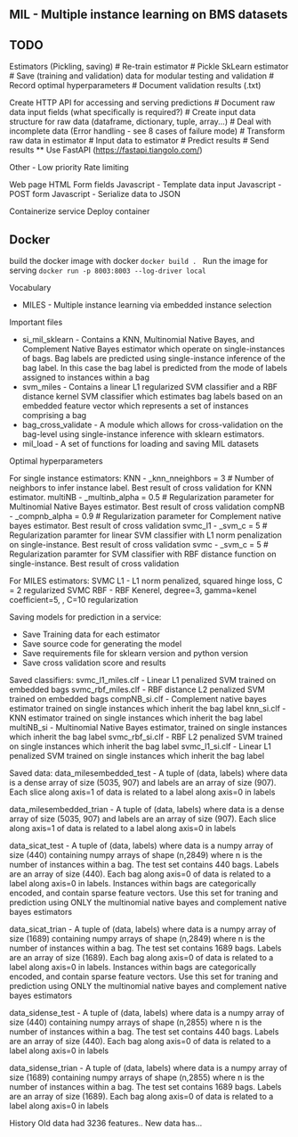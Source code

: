 ## MIL - Multiple instance learning on BMS datasets

## TODO
Estimators (Pickling, saving)
    # Re-train estimator
    # Pickle SkLearn estimator
    # Save (training and validation) data for modular testing and validation
    # Record optimal hyperparameters
    # Document validation results (.txt)

Create HTTP API for accessing and serving predictions
    # Document raw data input fields (what specifically is required?)
    # Create input data structure for raw data (dataframe, dictionary, tuple, array...)
    # Deal with incomplete data (Error handling - see 8 cases of failure mode)
    # Transform raw data in estimator
    # Input data to estimator
    # Predict results
    # Send results
    ** Use FastAPI (https://fastapi.tiangolo.com/)

Other - Low priority
    Rate limiting

Web page
    HTML Form fields
    Javascript - Template data input
    Javascript - POST form
    Javascript - Serialize data to JSON
    
Containerize service
Deploy container

## Docker
build the docker image with docker `docker build . `
Run the image for serving `docker run -p 8003:8003 --log-driver local`

Vocabulary
* MILES - Multiple instance learning via embedded instance selection

Important files
* si_mil_sklearn - Contains a KNN, Multinomial Native Bayes, and Complement Native Bayes estimator which operate on single-instances of bags. Bag labels are predicted using single-instance inference of the bag label. In this case the bag label is predicted from the mode of labels assigned to instances within a bag
* svm_miles - Contains a linear L1 regularized SVM classifier and a RBF distance kernel SVM classifier which estimates bag labels based on an embedded feature vector which represents a set of instances comprising a bag
* bag_cross_validate - A module which allows for cross-validation on the bag-level using single-instance inference with sklearn estimators.
* mil_load - A set of functions for loading and saving MIL datasets


Optimal hyperparameters

For single instance estimators:
KNN - _knn_nneighbors = 3 # Number of neighbors to infer instance label. Best result of cross validation for KNN estimator.
multiNB - _multinb_alpha = 0.5 # Regularization parameter for Multinomial Native Bayes estimator. Best result of cross validation
compNB - _compnb_alpha = 0.9 # Regularization parameter for Complement native bayes estimator. Best result of cross validation
svmc_l1 - _svm_c = 5 # Regularization paramter for linear SVM classifier with L1 norm penalization on single-instance. Best result of cross validation
svmc - _svm_c = 5 # Regularization paramter for SVM classifier with RBF distance function on single-instance. Best result of cross validation

For MILES estimators:
SVMC L1 - L1 norm penalized, squared hinge loss,  C = 2 regularized
SVMC RBF - RBF Kenerel, degree=3, gamma=kenel coefficient=5, , C=10 regularization

Saving models for prediction in a service:
* Save Training data for each estimator
* Save source code for generating the model
* Save requirements file for sklearn version and python version
* Save cross validation score and results

Saved classifiers:
svmc_l1_miles.clf - Linear L1 penalized SVM trained on embedded bags
svmc_rbf_miles.clf - RBF distance L2 penalized SVM trained on embedded bags
compNB_si.clf - Complement native bayes estimator trained on single instances which inherit the bag label
knn_si.clf - KNN estimator trained on single instances which inherit the bag label
multiNB_si - Multinomial Native Bayes estimator, trained on single instances which inherit the bag label
svmc_rbf_si.clf - RBF L2 penalized SVM trained on single instances which inherit the bag label
svmc_l1_si.clf - Linear L1 penalized SVM trained on single instances which inherit the bag label

Saved data:
data_milesembedded_test - A tuple of (data, labels) where data is a dense array of size (5035, 907) and labels are an array of size (907). Each slice along axis=1 of data is related to a label along axis=0 in labels

data_milesembedded_trian - A tuple of (data, labels) where data is a dense array of size (5035, 907) and labels are an array of size (907). Each slice along axis=1 of data is related to a label along axis=0 in labels

data_sicat_test - A tuple of (data, labels) where data is a numpy array of size (440) containing numpy arrays of shape (n,2849) where n is the number of instances within a bag. The test set contains 440 bags. Labels are an array of size (440). Each bag along axis=0 of data is related to a label along axis=0 in labels. Instances within bags are categorically encoded, and contain sparse feature vectors. Use this set for traning and prediction using ONLY the multinomial native bayes and complement native bayes estimators

data_sicat_trian - A tuple of (data, labels) where data is a numpy array of size (1689) containing numpy arrays of shape (n,2849) where n is the number of instances within a bag. The test set contains 1689 bags. Labels are an array of size (1689). Each bag along axis=0 of data is related to a label along axis=0 in labels. Instances within bags are categorically encoded, and contain sparse feature vectors. Use this set for traning and prediction using ONLY the multinomial native bayes and complement native bayes estimators

data_sidense_test - A tuple of (data, labels) where data is a numpy array of size (440) containing numpy arrays of shape (n,2855) where n is the number of instances within a bag. The test set contains 440 bags. Labels are an array of size (440). Each bag along axis=0 of data is related to a label along axis=0 in labels

data_sidense_trian - A tuple of (data, labels) where data is a numpy array of size (1689) containing numpy arrays of shape (n,2855) where n is the number of instances within a bag. The test set contains 1689 bags. Labels are an array of size (1689). Each bag along axis=0 of data is related to a label along axis=0 in labels

History
Old data had 3236 features..
New data has...

